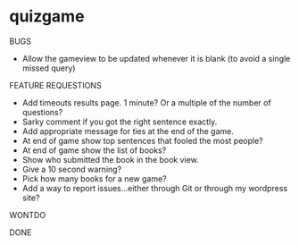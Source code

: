 # quizgame

BUGS

* Allow the gameview to be updated whenever it is blank (to avoid a single missed query)

FEATURE REQUESTIONS

* Add timeouts results page. 1 minute? Or a multiple of the number of questions?
* Sarky comment if you got the right sentence exactly.
* Add appropriate message for ties at the end of the game.
* At end of game show top sentences that fooled the most people?
* At end of game show the list of books?
* Show who submitted the book in the book view.
* Give a 10 second warning?
* Pick how many books for a new game?
* Add a way to report issues...either through Git or through my wordpress site?

WONTDO

DONE

